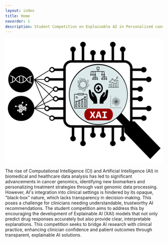 ```yaml
---
layout: index
title: Home
navorder: 1
description: Student Competition on Explainable AI in Personalized cancer medicine  
---
```


<div style="text-align: center;">
  <img src="/assets/images/xAI2.svg" alt="XAI image" />
</div>


The rise of Computational Intelligence (CI) and Artificial Intelligence (AI) in biomedical and healthcare data analysis has led to significant advancements in cancer genomics, identifying new biomarkers and personalizing treatment strategies through vast genomic data processing. However, AI's integration into clinical settings is hindered by its opaque, "black-box" nature, which lacks transparency in decision-making. This poses a challenge for clinicians needing understandable, trustworthy AI recommendations. The student competition aims to address this by encouraging the development of Explainable AI (XAI) models that not only predict drug responses accurately but also provide clear, interpretable explanations. This competition seeks to bridge AI research with clinical practice, enhancing clinician confidence and patient outcomes through transparent, explainable AI solutions.
